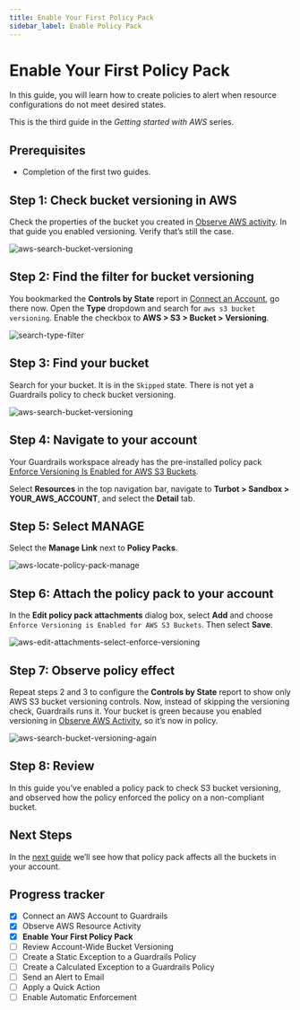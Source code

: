 ```yaml
---
title: Enable Your First Policy Pack
sidebar_label: Enable Policy Pack
---
```



# Enable Your First Policy Pack

In this guide, you will learn how to create policies to alert when resource configurations do not meet desired states. 

This is the third guide in the *Getting started with AWS* series.

## Prerequisites

- Completion of the first two guides.


## Step 1: Check bucket versioning in AWS

Check the properties of the bucket you created in [Observe AWS activity](/guardrails/docs/getting-started/getting-started-aws/observe-aws-activity). In that guide you enabled versioning. Verify that’s still the case.

<p><img alt="aws-search-bucket-versioning" src="/images/docs/guardrails/getting-started/getting-started-aws/enable-policy-pack/bucket-versioning-enabled.png"/></p>

## Step 2: Find the filter for bucket versioning

You bookmarked the **Controls by State** report in [Connect an Account](/guardrails/docs/getting-started/getting-started-aws/observe-aws-activity), go there now. Open the **Type** dropdown and search for `aws s3 bucket versioning`. Enable the checkbox to **AWS > S3 > Bucket > Versioning**. 

<p><img alt="search-type-filter" src="/images/docs/guardrails/getting-started/getting-started-aws/enable-policy-pack/search-type-filter.png"/></p>

## Step 3: Find your bucket

Search for your bucket.  It is in the `Skipped` state. There is not yet a Guardrails policy to check bucket versioning. 

<p><img alt="aws-search-bucket-versioning" src="/images/docs/guardrails/getting-started/getting-started-aws/enable-policy-pack/search-filtered-versioning-controls.png"/></p>

## Step 4: Navigate to your account

Your Guardrails workspace already has the pre-installed policy pack [Enforce Versioning Is Enabled for AWS S3 Buckets](https://hub.guardrails.turbot.com/policy-packs/aws_s3_enforce_versioning_is_enabled_for_buckets).

Select **Resources** in the top navigation bar, navigate to **Turbot > Sandbox > YOUR_AWS_ACCOUNT**, and select the **Detail** tab.

## Step 5: Select MANAGE

Select the **Manage Link** next to **Policy Packs**.

<p><img alt="aws-locate-policy-pack-manage" src="/images/docs/guardrails/getting-started/getting-started-aws/enable-policy-pack/aws-locate-policy-pack-manage.png"/></p>

## Step 6: Attach the policy pack to your account

In the **Edit policy pack attachments** dialog box, select **Add** and choose `Enforce Versioning is Enabled for AWS S3 Buckets`. Then select **Save**.

<p><img alt="aws-edit-attachments-select-enforce-versioning" src="/images/docs/guardrails/getting-started/getting-started-aws/enable-policy-pack/aws-edit-attachments-select-enforce-versioning.png"/></p>

## Step 7: Observe policy effect

Repeat steps 2 and 3 to configure the **Controls by State** report to show only AWS S3 bucket versioning controls. Now, instead of skipping the versioning check, Guardrails runs it. Your bucket is green because you enabled versioning in [Observe AWS Activity](/guardrails/docs/getting-started/observe-aws-activity), so it’s now in policy.

<p><img alt="aws-search-bucket-versioning-again" src="/images/docs/guardrails/getting-started/getting-started-aws/enable-policy-pack/aws-search-bucket-versioning-again.png"/></p>

## Step 8: Review

In this guide you’ve enabled a policy pack to check S3 bucket versioning, and observed how the policy enforced the policy on a non-compliant bucket.

## Next Steps

In the [next guide](/guardrails/docs/getting-started/getting-started-aws/review-across-account) we’ll see how that policy pack affects all the buckets in your account.

 



## Progress tracker

- [x] Connect an AWS Account to Guardrails
- [x] Observe AWS Resource Activity
- [x] **Enable Your First Policy Pack**
- [ ] Review Account-Wide Bucket Versioning
- [ ] Create a Static Exception to a Guardrails Policy
- [ ] Create a Calculated Exception to a Guardrails Policy
- [ ] Send an Alert to Email
- [ ] Apply a Quick Action
- [ ] Enable Automatic Enforcement
